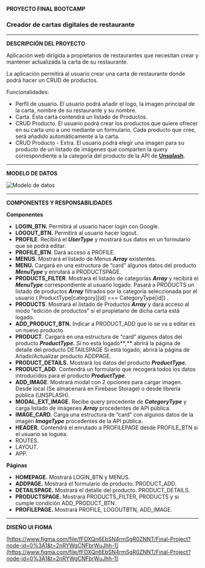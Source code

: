 **PROYECTO FINAL BOOTCAMP**

### Creador de cartas digitales de restaurante

---

**DESCRIPCIÓN DEL PROYECTO**

Aplicación web dirigida a propietarios de restaurantes que necesitan crear y mantener actualizada la carta de su restaurante.

La aplicación permitirá al usuario crear una carta de restaurante donde podrá hacer un CRUD de productos.

Funcionalidades:

-   Perfil de usuario. El usuario podrá añadir el logo, la imagen principal de la carta, nombre de su restaurante y su nombre.
-   Carta. Esta carta contendrá un listado de Productos.
-   CRUD Producto. El usuario podrá crear los productos que quiere ofrecer en su carta uno a uno mediante un formulario. Cada producto que cree, será añadido automáticamente a la carta.
-   CRUD Producto - Extra. El usuario podrá elegir una imagen para su producto de un listado de imágenes que comparten la query correspondiente a la categoría del producto de la API de **[Unsplash](https://unsplash.com/documentation#get-a-topic)**.

---

**MODELO DE DATOS**

![Modelo de datos](https://s3-us-west-2.amazonaws.com/secure.notion-static.com/96d6a354-8dce-4825-8e49-8db52e7b3c20/Untitled.png)

---

**COMPONENTES Y RESPONSABILIDADES**

**Componentes**

-   **LOGIN_BTN.** Permitirá al usuario hacer login con Google.
-   **LOGOUT_BTN.** Permitirá al usuario hacer logout.
-   **PROFILE**. Recibirá el **_UserType_** y mostrará sus datos en un formulario que se podrá editar.
-   **PROFILE_BTN**. Dará acceso a PROFILE.
-   **MENUS**. Mostrará el listado de Menus **_Array<MenuType>_** existentes.
-   **MENU.** Cargará en una estructura de “card” algunos datos del producto **_MenuType_** y enrutará a PRODUCTSPAGE.
-   **PRODUCTS_FILTER**. Mostrará el listado de categorías **_Array<CategoryType>_** y recibirá el **_MenuType_** correspondiente al usuario logado. Pasará a PRODUCTS un listado de productos **_Array<ProductType>_** filtrados por la categoría seleccionada por el usuario ( ProductType[category][id] === CategoryType[id]) .
-   **PRODUCTS**. Mostrará el listado de Productos **_Array<ProductType>_** y dará acceso al modo “edición de productos” si el propietario de dicha carta está logado.
-   **ADD_PRODUCT_BTN.** Indicar a PRODUCT_ADD que lo se va a editar es un nuevo producto.
-   **PRODUCT**. Cargará en una estructura de “card” algunos datos del producto **_ProductType._** Si no está logado**_,_** abrirá la página de detalle del producto DETAILSPAGE Si está logado, abrirá la página de Añadir/Actualizar producto ADDPAGE.
-   **PRODUCT_DETAILS.** Mostrará los datos del producto **_ProductType._**
-   **PRODUCT_ADD**. Contendrá un formulario que recogerá todos los datos introducidos para el producto **_ProductType_**.
-   **ADD_IMAGE**. Mostrará modal con 2 opciones para cargar imagen. Desde local (Se almacenará en Firebase Storage) o desde librería pública (UNSPLASH).
-   **MODAL_EXT_IMAGE.** Recibe query procedente de **_CategoryType_** y carga listado de imágenes **_Array<ImageType>_** procedentes de API pública.
-   **IMAGE_CARD.** Carga una estructura de “card” con algunos datos de la imagen **_ImageType_** procedentes de la API pública.
-   **HEADER.** Contendrá el enrutado a PROFILEPAGE desde PROFILE_BTN si el usuario se loguea.
-   ROUTES.
-   LAYOUT.
-   APP.

**Páginas**

-   **HOMEPAGE.** Mostrará LOGIN_BTN y MENUS.
-   **ADDPAGE.** Mostrará el formulario de producto. PRODUCT_ADD.
-   **DETAILSPAGE.** Mostrará el detalle del producto. PRODUCT_DETAILS.
-   **PRODUCTSPAGE.** Mostrará PRODUCTS_FILTER, PRODUCTS y si cumple condición ADD_PRODUCT_BTN.
-   **PROFILEPAGE.** Mostrará PROFILE, LOGOUTBTN, ADD_IMAGE.

---

**DISEÑO UI FIGMA**

[https://www.figma.com/file/fFDXQn6EbSN4rmSgR0ZNNT/Final-Project?node-id=0%3A1&t=2nRYWgCNFbrWuJhh-1](https://www.figma.com/file/fFDXQn6EbSN4rmSgR0ZNNT/Final-Project?node-id=0%3A1&t=2nRYWgCNFbrWuJhh-1)

